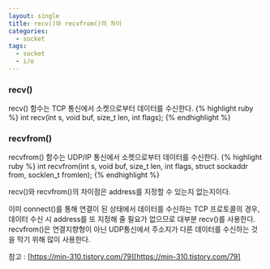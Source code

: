 ```yaml
---
layout: single
title: recv()와 recvfrom()의 차이
categories:
  - socket
tags:
  - socket
  - i/o
---
```



### recv()

recv() 함수는 TCP 통신에서 소켓으로부터 데이터를 수신한다.
{% highlight ruby %}
int recv(int s, void buf, size_t len, int flags);
{% endhighlight %}

### recvfrom()

recvfrom() 함수는 UDP/IP 통신에서 소켓으로부터 데이터를 수신한다.
{% highlight ruby %}
int recvfrom(int s, void buf, size_t len, int flags, struct sockaddr from, socklen_t fromlen);
{% endhighlight %}

recv()와 recvfrom()의 차이점은 address를 지정할 수 있는지 없는지이다.

이미 connect()를 통해 연결이 된 상태에서 데이터를 수신하는 TCP 프로토콜의 경우, 데이터 수신 시 address를 또 지정해 줄 필요가 없으므로 대부분 recv()를 사용한다. 
recvfrom()은 연결지향형이 아닌 UDP통신에서 주소지가 다른 데이터를 수신하는 것을 막기 위해 많이 사용한다.

참고 : [https://min-310.tistory.com/79][https://min-310.tistory.com/79]

[https://min-310.tistory.com/79]: https://min-310.tistory.com/79
